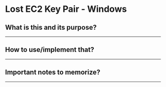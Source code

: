 # Lost EC2 Key Pair - Windows

## What is this and its purpose?

---

## How to use/implement that?

---

## Important notes to memorize?

---
